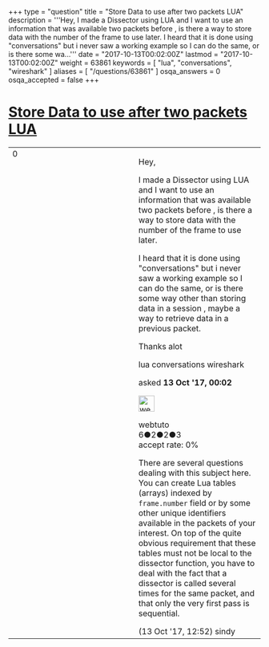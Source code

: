 +++
type = "question"
title = "Store Data to use after two packets LUA"
description = '''Hey, I made a Dissector using LUA and I want to use an information that was available two packets before , is there a way to store data with the number of the frame to use later. I heard that it is done using &quot;conversations&quot; but i never saw a working example so I can do the same, or is there some wa...'''
date = "2017-10-13T00:02:00Z"
lastmod = "2017-10-13T00:02:00Z"
weight = 63861
keywords = [ "lua", "conversations", "wireshark" ]
aliases = [ "/questions/63861" ]
osqa_answers = 0
osqa_accepted = false
+++

<div class="headNormal">

# [Store Data to use after two packets LUA](/questions/63861/store-data-to-use-after-two-packets-lua)

</div>

<div id="main-body">

<div id="askform">

<table id="question-table" style="width:100%;"><colgroup><col style="width: 50%" /><col style="width: 50%" /></colgroup><tbody><tr class="odd"><td style="width: 30px; vertical-align: top"><div class="vote-buttons"><div id="post-63861-score" class="post-score" title="current number of votes">0</div><div id="favorite-count" class="favorite-count"></div></div></td><td><div id="item-right"><div class="question-body"><p>Hey,</p><p>I made a Dissector using LUA and I want to use an information that was available two packets before , is there a way to store data with the number of the frame to use later.</p><p>I heard that it is done using "conversations" but i never saw a working example so I can do the same, or is there some way other than storing data in a session , maybe a way to retrieve data in a previous packet.</p><p>Thanks alot</p></div><div id="question-tags" class="tags-container tags">lua conversations wireshark</div><div id="question-controls" class="post-controls"></div><div class="post-update-info-container"><div class="post-update-info post-update-info-user"><p>asked <strong>13 Oct '17, 00:02</strong></p><img src="https://secure.gravatar.com/avatar/d4d86ff8a9a663eba8ebbbbb4241f9e4?s=32&amp;d=identicon&amp;r=g" class="gravatar" width="32" height="32" alt="webtuto&#39;s gravatar image" /><p>webtuto<br />
<span class="score" title="6 reputation points">6</span><span title="2 badges"><span class="badge1">●</span><span class="badgecount">2</span></span><span title="2 badges"><span class="silver">●</span><span class="badgecount">2</span></span><span title="3 badges"><span class="bronze">●</span><span class="badgecount">3</span></span><br />
<span class="accept_rate" title="Rate of the user&#39;s accepted answers">accept rate:</span> <span title="webtuto has no accepted answers">0%</span></p></div></div><div id="comments-container-63861" class="comments-container"><span id="63874"></span><div id="comment-63874" class="comment"><div id="post-63874-score" class="comment-score"></div><div class="comment-text"><p>There are several questions dealing with this subject here. You can create Lua tables (arrays) indexed by <code>frame.number</code> field or by some other unique identifiers available in the packets of your interest. On top of the quite obvious requirement that these tables must not be local to the dissector function, you have to deal with the fact that a dissector is called several times for the same packet, and that only the very first pass is sequential.</p></div><div id="comment-63874-info" class="comment-info"><span class="comment-age">(13 Oct '17, 12:52)</span> sindy</div></div></div><div id="comment-tools-63861" class="comment-tools"></div><div class="clear"></div><div id="comment-63861-form-container" class="comment-form-container"></div><div class="clear"></div></div></td></tr></tbody></table>

</div>

</div>

